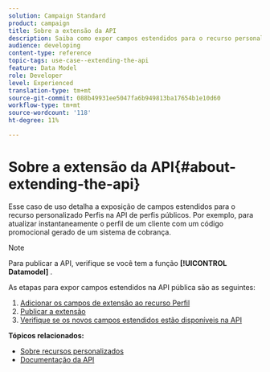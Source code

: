 ```yaml
---
solution: Campaign Standard
product: campaign
title: Sobre a extensão da API
description: Saiba como expor campos estendidos para o recurso personalizado Perfis na API Perfis públicos.
audience: developing
content-type: reference
topic-tags: use-case--extending-the-api
feature: Data Model
role: Developer
level: Experienced
translation-type: tm+mt
source-git-commit: 088b49931ee5047fa6b949813ba17654b1e10d60
workflow-type: tm+mt
source-wordcount: '118'
ht-degree: 11%

---
```



# Sobre a extensão da API{#about-extending-the-api}

Esse caso de uso detalha a exposição de campos estendidos para o recurso personalizado Perfis na API de perfis públicos. Por exemplo, para atualizar instantaneamente o perfil de um cliente com um código promocional gerado de um sistema de cobrança.

>[!NOTE]
>
>Para publicar a API, verifique se você tem a função **[!UICONTROL Datamodel]** .

As etapas para expor campos estendidos na API pública são as seguintes:

1. [Adicionar os campos de extensão ao recurso Perfil](../../developing/using/step-1--add-extension-fields-to-the-profile-resource.md)
1. [Publicar a extensão](../../developing/using/step-2--publish-the-extension.md)
1. [Verifique se os novos campos estendidos estão disponíveis na API](../../developing/using/step-3--verify-the-extension.md)

**Tópicos relacionados:**

* [Sobre recursos personalizados](../../developing/using/data-model-concepts.md)
* [Documentação da API](../../api/using/get-started-apis.md)

